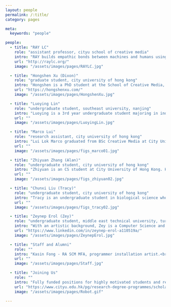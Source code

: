 ```yaml
---
layout: people
permalink: /:title/
category: pages

meta:
  keywords: "people"

people:
  - title: "RAY LC"
    role: "assistant professor, cityu school of creative media"
    intro: "RAY builds empathic bonds between machines and humans using spatial interactions, uniting expertise in HCI, new media, and narratives. Exhibits: Elektra, NYSCI, Ars Electronica, NeON, New Museum, NY Short Documentary Film Festival, JCCAC, Osage. Awards: Japan Society for Promotion of Science, NSF, NIH, Microsoft Imagine Cup, Verizon, Adobe Design Award, Davis Peace Foundation, NY Foundation for the Arts, HKADC."
    url: "http://raylc.org/"
    image: "/assets/images/pages/RAYLC.jpg"

  - title: "Hongshen Xu (Dixon)"
    role: "graduate student, city university of hong kong"
    intro: "Hongshen is a PhD student at the School of Creative Media, previously earning his Masters in Game Science and Design at Northeastern University, where he studied moral dilemma in interactions with NPCs stereotyped in various roles. He's currently working on social rejection and bullying by groups of robots. He's also an avid online gamer and competitor."
    url: "https://hongshenxu.com/"
    image: "/assets/images/pages/HongshenXu.jpg"

  - title: "Luoying Lin"
    role: "undergraduate student, southeast university, nanjing"
    intro: "Luoying is a 3rd year undergraduate student majoring in industrial design. She believes in perceiving the world by empathizing with unfamiliar groups in depth, building a habit of perspective-taking. She is particularly interested in shader languages, 3D modeling, and interactive installation. She also makes cute animal animations."
    url: ""
    image: "/assets/images/pages/LuoyingLin.jpg"

  - title: "Marco Lui"
    role: "research assistant, city university of hong kong"
    intro: "Lui Lok Marco graduated from BSc Creative Media at City University of Hong Kong. He is passionate about interactive media utilizing programming, music writing, fabrication, and video composition. He created robot dance movements for the project Presentation of Self in Machine Life. He makes music in his free time."
    url: ""
    image: "/assets/images/pages/figs_marco01.jpg"

  - title: "Zhiyuan Zhang (Alan)"
    role: "undergraduate student, city university of hong kong"
    intro: "Zhiyuan is an CS student at City University of Hong Kong. He worked on human-machine co-storytelling, particularly the web GPT-2-based interface. He also helped produce machine-learning powered works in Sound Of(f) and Down the Holograph. Alan is also a DJI drone pilot who enjoys exploring nature."
    url: ""
    image: "/assets/images/pages/figs_zhiyuan02.jpg"

  - title: "Chunxi Liu (Tracy)"
    role: "undergraduate student, city university of hong kong"
    intro: "Tracy is an undergraduate student in biological science who double majors in creative media. She is working on human conceptions of biological artifacts, including how spatial and temporal records of neural cell proliferation. She also leads a team of interdisciplinary entrepeneurs to create a physical computing system connected to an application for emotional understanding of plants in situ."
    url: ""
    image: "/assets/images/pages/figs_tracy02.jpg"

  - title: "Zeynep Erol (Zey)"
    role: "undergraduate student, middle east technical university, turkey"
    intro: "With an artistic background, Zey is a Computer Science and Engineering student at METU, Turkey. She is currently a deep learning research intern at HKUST, Hong Kong, and working on creative AI-based projects at CityU. She is interested in filmmaking, generative art, and experimental media. Zey also enjoys social latin dancing."
    url: "https://www.linkedin.com/in/zeynep-erol-a110519a/"
    image: "/assets/images/pages/ZeynepErol.jpg"

  - title: "Staff and Alumni"
    role: ""
    intro: "Kasin Fong - RA SCM MFA, programmer installation artist.<br>Anthon Zhang - RA SCM CS, programmer machine learning.<br>Eray Ozgunay - undergrad student, now Bilkent University.<br>Lillian Song - masters curation, now CityU digital humanities<br>Suifang Zhou - masters student, now Northeastern HCI."
    url: ""
    image: "/assets/images/pages/Staff.jpg"

  - title: "Joining Us"
    role: ""
    intro: "Fully funded positions for highly motivated students and researchers are available. Preference for open communicators across academic-artistic lines in one of: Interaction (HCI, HRI, performance); Creative Tech (XR, 3D, EEG, installation, fashion tech); Computation (ML, CV, robotics); Neuropsych (spatial interaction, implicit learning). Positions are competitive and limited to 1-2 per cycle. Email RAY with CV, and see link below."
    url: "https://www.cityu.edu.hk/pg/research-degree-programmes/scholarships-financial-aid-and-fees"
    image: "/assets/images/pages/Robot.gif"

---
```

<p></p>